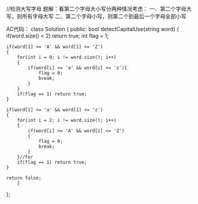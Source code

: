 //检测大写字母
题解：看第二个字母大小写分两种情况考虑： 一、第二个字母大写，则所有字母大写 二、第二个字母小写，则第二个到最后一个字母全部小写

AC代码：
class Solution {
public:
    bool detectCapitalUse(string word) {
         if(word.size() < 2) return true;
    int flag = 1;

    if(word[1] >= 'A' && word[1] <= 'Z')
    {
        for(int i = 0; i != word.size(); i++)
        {
            if(word[i] >= 'a' && word[i] <= 'z'){
                flag = 0;
                break;
            }
        }
        if(flag == 1) return true;
    }
    
    if(word[1] >= 'a' && word[1] <= 'z')
    {
        for(int i = 2; i != word.size(); i++)
        {
            if(word[i] >= 'A' && word[i] <= 'Z')
            {
                flag = 0;
                break;
            }
        }//for
        if(flag == 1) return true;
    }
    
    return false;
        }
    
};
